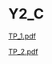 # Y2_C

[TP_1.pdf](https://github.com/draialexis/Y2_C/files/7317248/TP_1.pdf)

[TP_2.pdf](https://github.com/draialexis/Y2_C/files/7317249/TP_2.pdf)
